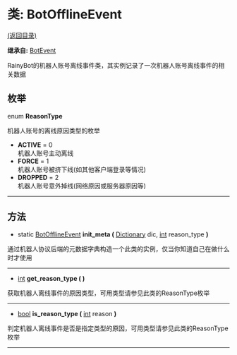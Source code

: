 # 类: BotOfflineEvent

[(返回目录)](./)

**继承自:** [BotEvent](BotEvent.md)

RainyBot的机器人账号离线事件类，其实例记录了一次机器人账号离线事件的相关数据

## 枚举

enum **ReasonType**

机器人账号的离线原因类型的枚举

* **ACTIVE** = 0\
  机器人账号主动离线
* **FORCE** = 1\
  机器人账号被挤下线(如其他客户端登录等情况)
* **DROPPED** = 2\
  机器人账号意外掉线(网络原因或服务器原因等)

***

## 方法

* static [BotOfflineEvent](BotOfflineEvent.md) **init\_meta (** [Dictionary](https://docs.godotengine.org/en/latest/classes/class\_dictionary.html) dic, [int](https://docs.godotengine.org/en/latest/classes/class\_int.html) reason\_type **)**

通过机器人协议后端的元数据字典构造一个此类的实例，仅当你知道自己在做什么时才使用

***

* [int](https://docs.godotengine.org/en/latest/classes/class\_int.html) **get\_reason\_type ( )**

获取机器人离线事件的原因类型，可用类型请参见此类的ReasonType枚举

***

* [bool](https://docs.godotengine.org/en/latest/classes/class\_bool.html) **is\_reason\_type (** [int](https://docs.godotengine.org/en/latest/classes/class\_int.html) reason **)**

判定机器人离线事件是否是指定类型的原因，可用类型请参见此类的ReasonType枚举

***

